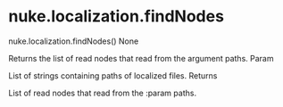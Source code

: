 # nuke.localization.findNodes
nuke.localization.findNodes()  None

Returns the list of read nodes that read from the argument paths.
Param

List of strings containing paths of localized files.
Returns

List of read nodes that read from the :param paths.